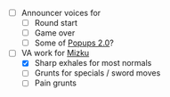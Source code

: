 - [ ] Announcer voices for
  - [ ] Round start
  - [ ] Game over
  - [ ] Some of [Popups 2.0](/docs/tasks/before_locals_test/popups_2.0.md)?
- [ ] VA work for [Mizku](/docs/gameplay_spec/characters/mizku.md)
  - [x] Sharp exhales for most normals
  - [ ] Grunts for specials / sword moves
  - [ ] Pain grunts
